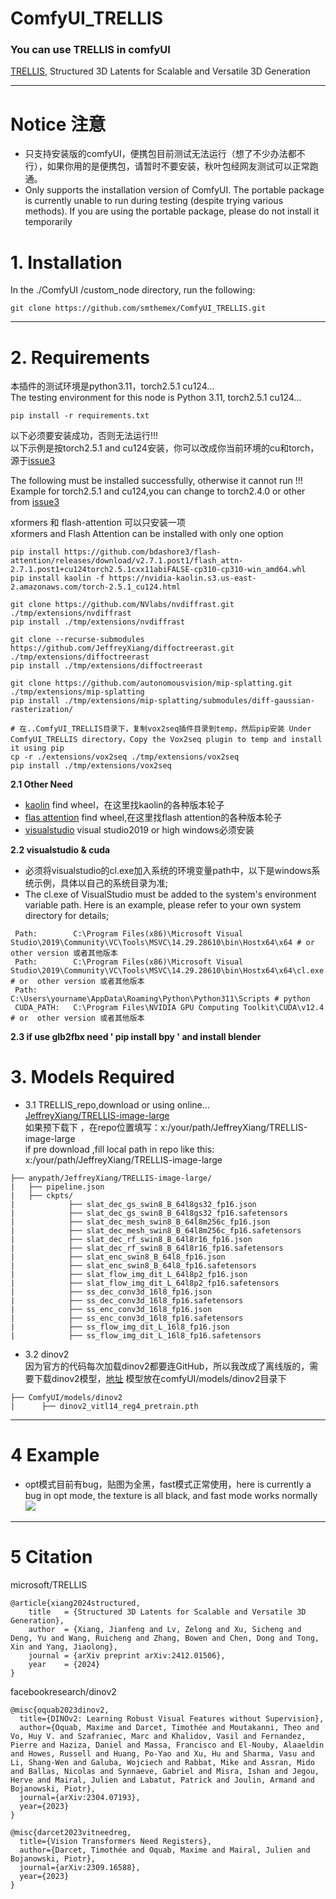 # ComfyUI_TRELLIS
<h3>You can use TRELLIS in comfyUI </h3>   

[TRELLIS](https://github.com/microsoft/TRELLIS/tree/main), Structured 3D Latents for Scalable and Versatile 3D Generation

---

# Notice 注意
* 只支持安装版的comfyUI，便携包目前测试无法运行（想了不少办法都不行），如果你用的是便携包，请暂时不要安装，秋叶包经网友测试可以正常跑通。
* Only supports the installation version of ComfyUI. The portable package is currently unable to run during testing (despite trying various methods). If you are using the portable package, please do not install it temporarily

  
# 1. Installation

In the ./ComfyUI /custom_node directory, run the following:   
```
git clone https://github.com/smthemex/ComfyUI_TRELLIS.git
```

---

# 2. Requirements  
本插件的测试环境是python3.11，torch2.5.1 cu124...       
The testing environment for this node is Python 3.11, torch2.5.1 cu124...    

```
pip install -r requirements.txt
```
以下必须要安装成功，否则无法运行!!!   
以下示例是按torch2.5.1 and cu124安装，你可以改成你当前环境的cu和torch，源于[issue3](https://github.com/microsoft/TRELLIS/issues/3)   

The following must be installed successfully, otherwise it cannot run !!!    
Example for torch2.5.1 and cu124,you can change to torch2.4.0 or other  from [issue3](https://github.com/microsoft/TRELLIS/issues/3)   

xformers 和 flash-attention 可以只安装一项   
xformers and Flash Attention can be installed with only one option   

```
pip install https://github.com/bdashore3/flash-attention/releases/download/v2.7.1.post1/flash_attn-2.7.1.post1+cu124torch2.5.1cxx11abiFALSE-cp310-cp310-win_amd64.whl
pip install kaolin -f https://nvidia-kaolin.s3.us-east-2.amazonaws.com/torch-2.5.1_cu124.html

git clone https://github.com/NVlabs/nvdiffrast.git ./tmp/extensions/nvdiffrast
pip install ./tmp/extensions/nvdiffrast

git clone --recurse-submodules https://github.com/JeffreyXiang/diffoctreerast.git ./tmp/extensions/diffoctreerast
pip install ./tmp/extensions/diffoctreerast

git clone https://github.com/autonomousvision/mip-splatting.git ./tmp/extensions/mip-splatting
pip install ./tmp/extensions/mip-splatting/submodules/diff-gaussian-rasterization/

# 在..ComfyUI_TRELLIS目录下，复制vox2seq插件目录到temp，然后pip安装 Under ComfyUI_TRELLIS directory，Copy the Vox2seq plugin to temp and install it using pip  
cp -r ./extensions/vox2seq ./tmp/extensions/vox2seq
pip install ./tmp/extensions/vox2seq

```


**2.1 Other Need**
* [kaolin](https://nvidia-kaolin.s3.us-east-2.amazonaws.com/index.html)   find  wheel，在这里找kaolin的各种版本轮子
* [flas attention](https://github.com/Dao-AILab/flash-attention/releases/)  find  wheel,在这里找flash attention的各种版本轮子
* [visualstudio](https://visualstudio.microsoft.com/zh-hans/)   visual studio2019 or high   windows必须安装

**2.2 visualstudio & cuda**
* 必须将visualstudio的cl.exe加入系统的环境变量path中，以下是windows系统示例，具体以自己的系统目录为准; 
* The cl.exe of VisualStudio must be added to the system's environment variable path. Here is an example, please refer to your own system directory for details;  
```
 Path:        C:\Program Files(x86)\Microsoft Visual Studio\2019\Community\VC\Tools\MSVC\14.29.28610\bin\Hostx64\x64 # or  other version 或者其他版本
 Path:        C:\Program Files(x86)\Microsoft Visual Studio\2019\Community\VC\Tools\MSVC\14.29.28610\bin\Hostx64\x64\cl.exe # or  other version 或者其他版本
 Path:        C:\Users\yourname\AppData\Roaming\Python\Python311\Scripts # python 
 CUDA_PATH:   C:\Program Files\NVIDIA GPU Computing Toolkit\CUDA\v12.4 # or  other version 或者其他版本

```

**2.3 if use  glb2fbx need ' pip install bpy ' and install blender**


# 3. Models Required 
* 3.1 TRELLIS_repo,download or using online...  
[JeffreyXiang/TRELLIS-image-large](https://huggingface.co/JeffreyXiang/TRELLIS-image-large)   
如果预下载下 ，在repo位置填写：x:/your/path/JeffreyXiang/TRELLIS-image-large  
if pre download ,fill local path in repo like this: x:/your/path/JeffreyXiang/TRELLIS-image-large

```
├── anypath/JeffreyXiang/TRELLIS-image-large/
|   ├── pipeline.json
|   ├── ckpts/
|            ├── slat_dec_gs_swin8_B_64l8gs32_fp16.json
|            ├── slat_dec_gs_swin8_B_64l8gs32_fp16.safetensors
|            ├── slat_dec_mesh_swin8_B_64l8m256c_fp16.json
|            ├── slat_dec_mesh_swin8_B_64l8m256c_fp16.safetensors
|            ├── slat_dec_rf_swin8_B_64l8r16_fp16.json
|            ├── slat_dec_rf_swin8_B_64l8r16_fp16.safetensors
|            ├── slat_enc_swin8_B_64l8_fp16.json
|            ├── slat_enc_swin8_B_64l8_fp16.safetensors
|            ├── slat_flow_img_dit_L_64l8p2_fp16.json
|            ├── slat_flow_img_dit_L_64l8p2_fp16.safetensors
|            ├── ss_dec_conv3d_16l8_fp16.json
|            ├── ss_dec_conv3d_16l8_fp16.safetensors
|            ├── ss_enc_conv3d_16l8_fp16.json
|            ├── ss_enc_conv3d_16l8_fp16.safetensors
|            ├── ss_flow_img_dit_L_16l8_fp16.json
|            ├── ss_flow_img_dit_L_16l8_fp16.safetensors
```
* 3.2 dinov2  
因为官方的代码每次加载dinov2都要连GitHub，所以我改成了离线版的，需要下载dinov2模型，[地址](https://dl.fbaipublicfiles.com/dinov2/dinov2_vitl14/dinov2_vitl14_reg4_pretrain.pth) 
模型放在comfyUI/models/dinov2目录下
```
├── ComfyUI/models/dinov2
|      ├── dinov2_vitl14_reg4_pretrain.pth
```

---

# 4 Example

* opt模式目前有bug，贴图为全黑，fast模式正常使用，here is currently a bug in opt mode, the texture is all black, and fast mode works normally  
![](https://github.com/smthemex/ComfyUI_TRELLIS/blob/main/exmaple.png)


---


# 5 Citation

microsoft/TRELLIS
```
@article{xiang2024structured,
    title   = {Structured 3D Latents for Scalable and Versatile 3D Generation},
    author  = {Xiang, Jianfeng and Lv, Zelong and Xu, Sicheng and Deng, Yu and Wang, Ruicheng and Zhang, Bowen and Chen, Dong and Tong, Xin and Yang, Jiaolong},
    journal = {arXiv preprint arXiv:2412.01506},
    year    = {2024}
}
```
facebookresearch/dinov2
```
@misc{oquab2023dinov2,
  title={DINOv2: Learning Robust Visual Features without Supervision},
  author={Oquab, Maxime and Darcet, Timothée and Moutakanni, Theo and Vo, Huy V. and Szafraniec, Marc and Khalidov, Vasil and Fernandez, Pierre and Haziza, Daniel and Massa, Francisco and El-Nouby, Alaaeldin and Howes, Russell and Huang, Po-Yao and Xu, Hu and Sharma, Vasu and Li, Shang-Wen and Galuba, Wojciech and Rabbat, Mike and Assran, Mido and Ballas, Nicolas and Synnaeve, Gabriel and Misra, Ishan and Jegou, Herve and Mairal, Julien and Labatut, Patrick and Joulin, Armand and Bojanowski, Piotr},
  journal={arXiv:2304.07193},
  year={2023}
}
```
```
@misc{darcet2023vitneedreg,
  title={Vision Transformers Need Registers},
  author={Darcet, Timothée and Oquab, Maxime and Mairal, Julien and Bojanowski, Piotr},
  journal={arXiv:2309.16588},
  year={2023}
}
```

